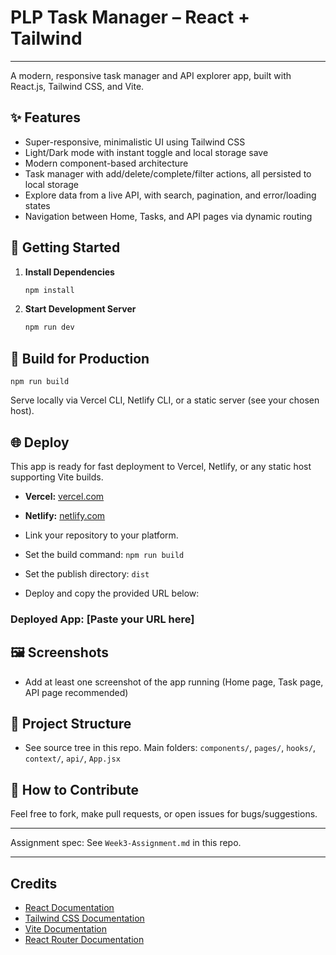 # PLP Task Manager – React + Tailwind

---

A modern, responsive task manager and API explorer app, built with React.js, Tailwind CSS, and Vite.

## ✨ Features

- Super-responsive, minimalistic UI using Tailwind CSS
- Light/Dark mode with instant toggle and local storage save
- Modern component-based architecture
- Task manager with add/delete/complete/filter actions, all persisted to local storage
- Explore data from a live API, with search, pagination, and error/loading states
- Navigation between Home, Tasks, and API pages via dynamic routing

## 🚀 Getting Started

1. **Install Dependencies**
    ```bash
    npm install
    ```
2. **Start Development Server**
    ```bash
    npm run dev
    ```

## 💾 Build for Production

    npm run build

Serve locally via Vercel CLI, Netlify CLI, or a static server (see your chosen host).

## 🌐 Deploy

This app is ready for fast deployment to Vercel, Netlify, or any static host supporting Vite builds.
- **Vercel:** [vercel.com](https://vercel.com/)
- **Netlify:** [netlify.com](https://netlify.com/)

- Link your repository to your platform.
- Set the build command: `npm run build`
- Set the publish directory: `dist`
- Deploy and copy the provided URL below:

### Deployed App: [Paste your URL here]

## 🖼️ Screenshots
- Add at least one screenshot of the app running (Home page, Task page, API page recommended)

## 📁 Project Structure

- See source tree in this repo. Main folders: `components/`, `pages/`, `hooks/`, `context/`, `api/`, `App.jsx`

## 🤝 How to Contribute
Feel free to fork, make pull requests, or open issues for bugs/suggestions.

---

Assignment spec: See `Week3-Assignment.md` in this repo.

---

## Credits
- [React Documentation](https://react.dev/)
- [Tailwind CSS Documentation](https://tailwindcss.com/docs)
- [Vite Documentation](https://vitejs.dev/guide/)
- [React Router Documentation](https://reactrouter.com/) 